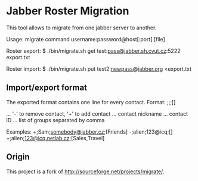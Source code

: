 Jabber Roster Migration
=======================

This tool allows to migrate from one jabber server to another.

Usage: migrate command username:password@host[:port] [file]

Roster export:
$ ./bin/migrate.sh get test:pass@jabber.sh.cvut.cz:5222 export.txt

Roster import:
$ ./bin/migrate.sh put test2:newpass@jabber.org <export.txt



Import/export format
--------------------

The exported format contains one line for every contact.
Format:
<isRemove>;<nickname>;<user>;[<groups>]

<isRemove> ... '-' to remove contact, '+' to add contact
<nickname> ... contact nickname
<user>     ... contact ID
<groups>   ... list of groups separated by comma

Examples:
+;Sam;somebody@jabber.cz;[Friends]
-;alien;123@icq;[]
+;alien;123@icq.netlab.cz;[Sales,Travel]


Origin
------

This project is a fork of http://sourceforge.net/projects/migrate/.
